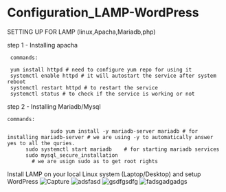 # Configuration_LAMP-WordPress

SETTING UP FOR LAMP (linux,Apacha,Mariadb,php)

step 1 - Installing apacha
         

	 commands:

	 yum install httpd # need to configure yum repo for using it
	 systemctl enable httpd # it will autostart the service after system reboot
	 systemctl restart httpd # to restart the service
	 systemctl status # to check if the service is working or not 


step 2 - Installing Mariadb/Mysql 

	commands:

                  sudo yum install -y mariadb-server mariadb # for installing mariadb-server # we are using -y to automatically answer yes to all the quries. 
		  sudo systemctl start mariadb    # for starting mariadb services
		  sudo mysql_secure_installation
			# we are usign sudo as to get root rights


Install LAMP on your local Linux system (Laptop/Desktop) and setup WordPress
![Capture](https://user-images.githubusercontent.com/16596896/58789569-52649e00-85a3-11e9-8a3b-ce64b2e8100f.PNG)
![adsfasd](https://user-images.githubusercontent.com/16596896/58789605-68725e80-85a3-11e9-8451-477d12dc7a5c.PNG)
![gsdfgsdfg](https://user-images.githubusercontent.com/16596896/58789789-d0c14000-85a3-11e9-8ebc-64fd740127d1.PNG)
![fadsgadgadgs](https://user-images.githubusercontent.com/16596896/58789790-d0c14000-85a3-11e9-894c-a3c0b1e7a943.PNG)

